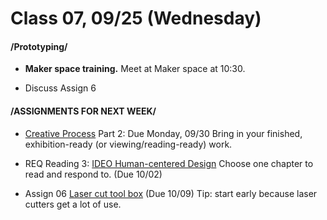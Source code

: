 # Class 07, 09/25 (Wednesday)


#### /Prototyping/

* **Maker space training.** Meet at Maker space at 10:30.  

* Discuss Assign 6


#### /ASSIGNMENTS FOR NEXT WEEK/


* [Creative Process](creative_process.md) Part 2: Due Monday, 09/30 Bring in your finished, exhibition-ready (or viewing/reading-ready) work. 

* REQ Reading 3: [IDEO Human-centered Design](https://drive.google.com/file/d/187hYjorIpv2Xf7bAYMwlq7lHGVv9USq3/view?usp=sharing) Choose one chapter to read and respond to. (Due 10/02) 

* Assign 06 [Laser cut tool box](lasercut.md) (Due 10/09) Tip: start early because laser cutters get a lot of use.
